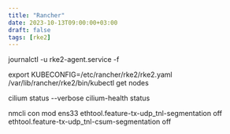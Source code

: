```yaml
---
title: "Rancher"
date: 2023-10-13T09:00:00+03:00
draft: false
tags: [rke2]
---
```


journalctl -u rke2-agent.service -f

export KUBECONFIG=/etc/rancher/rke2/rke2.yaml
/var/lib/rancher/rke2/bin/kubectl get nodes

cilium status --verbose
cilium-health status

nmcli con mod ens33 ethtool.feature-tx-udp_tnl-segmentation off ethtool.feature-tx-udp_tnl-csum-segmentation off

